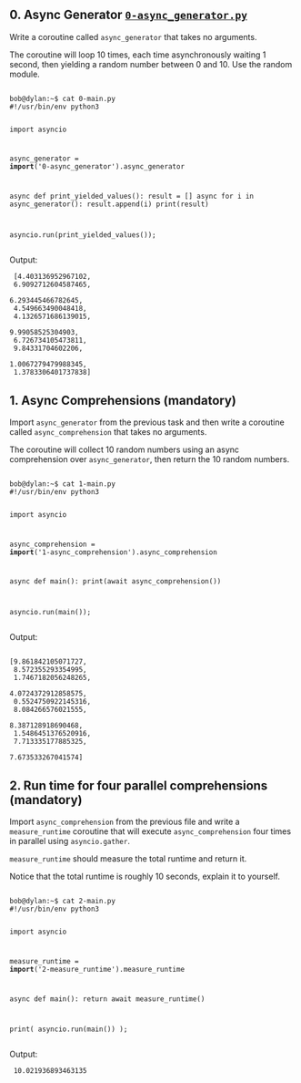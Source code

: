 <section>
    <h2>0. Async Generator <code><a href="https://github.com/NyasimiPhilip/alx-backend-python/blob/master/0x02-python_async_comprehension/0-async_generator.py">0-async_generator.py</a></code></h2>
    <p>Write a coroutine called <code>async_generator</code> that takes no arguments.</p>
    <p>The coroutine will loop 10 times, each time asynchronously waiting 1 second, then yielding a random number between 0 and 10. Use the random module.</p>
    <pre><code>
bob@dylan:~$ cat 0-main.py
#!/usr/bin/env python3

import asyncio

async_generator = __import__('0-async_generator').async_generator

async def print_yielded_values():
    result = []
    async for i in async_generator():
        result.append(i)
    print(result)

asyncio.run(print_yielded_values());
    </code></pre>
    <p>Output:</p>
    <pre><code>
[4.403136952967102,<br>
 6.9092712604587465,<br>
  6.293445466782645,<br> 
  4.549663490048418,<br>
  4.1326571686139015,<br>
  9.99058525304903,<br>
  6.726734105473811,<br>
  9.84331704602206,<br>
  1.0067279479988345,<br>
  1.3783306401737838]
    </code></pre>
    
</section>

<section>
    <h2>1. Async Comprehensions (mandatory)</h2>
    <p>Import <code>async_generator</code> from the previous task and then write a coroutine called <code>async_comprehension</code> that takes no arguments.</p>
    <p>The coroutine will collect 10 random numbers using an async comprehension over <code>async_generator</code>, then return the 10 random numbers.</p>
    <pre><code>
bob@dylan:~$ cat 1-main.py
#!/usr/bin/env python3

import asyncio

async_comprehension = __import__('1-async_comprehension').async_comprehension

async def main():
    print(await async_comprehension())

asyncio.run(main());
    </code></pre>
    <p>Output:</p>
    <pre><code>
[9.861842105071727,<br>
8.572355293354995,<br>
1.7467182056248265,<br>
4.0724372912858575,<br>
0.5524750922145316,<br>
8.084266576021555,<br>
8.387128918690468,<br>
1.5486451376520916,<br>
7.713335177885325,<br>
7.673533267041574]
    </code></pre>   
</section>

<section>
    <h2>2. Run time for four parallel comprehensions (mandatory)</h2>
    <p>Import <code>async_comprehension</code> from the previous file and write a <code>measure_runtime</code> coroutine that will execute <code>async_comprehension</code> four times in parallel using <code>asyncio.gather</code>.</p>
    <p><code>measure_runtime</code> should measure the total runtime and return it.</p>
    <p>Notice that the total runtime is roughly 10 seconds, explain it to yourself.</p>
    <pre><code>
bob@dylan:~$ cat 2-main.py
#!/usr/bin/env python3

import asyncio

measure_runtime = __import__('2-measure_runtime').measure_runtime

async def main():
    return await measure_runtime()

print(
    asyncio.run(main())
);
    </code></pre>
    <p>Output:</p>
    <pre><code>
10.021936893463135
    </code></pre> 
</section>